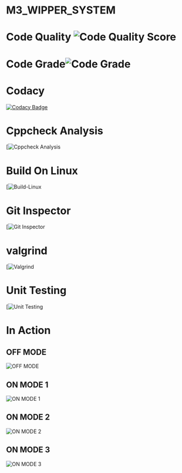 # M3_WIPPER_SYSTEM
# Code Quality ![Code Quality Score](https://api.codiga.io/project/33392/score/svg)
# Code Grade![Code Grade](https://api.codiga.io/project/33392/status/svg)
# Codacy 
[![Codacy Badge](https://app.codacy.com/project/badge/Grade/ff4cad57313d43628c988283945a7932)](https://www.codacy.com/gh/Gayathri-karthikeyan/M3_WIPER_SYSTEM/dashboard?utm_source=github.com&amp;utm_medium=referral&amp;utm_content=Gayathri-karthikeyan/M3_WIPER_SYSTEM&amp;utm_campaign=Badge_Grade)
# Cppcheck Analysis
[![Cppcheck Analysis]()
# Build On Linux
[![Build-Linux]()
# Git Inspector
[![Git Inspector]()
# valgrind
[![Valgrind]()
# Unit Testing
[![Unit Testing]()
# In Action
## OFF MODE
![OFF MODE](https://user-images.githubusercontent.com/92981586/168258579-9ec545b8-dfcb-4f52-bd2a-40c5dc823a76.PNG)
## ON MODE 1
![ON MODE 1](https://user-images.githubusercontent.com/92981586/168258667-dcf16c1f-6051-4d49-9360-2030cee9280e.PNG)
## ON MODE 2
![ON MODE 2](https://user-images.githubusercontent.com/92981586/168259695-228b7d78-b590-4460-b2b8-3448dbfa38e6.png)
## ON MODE 3
![ON MODE 3](https://user-images.githubusercontent.com/92981586/168259791-94b13ec4-45f0-479a-aa15-d696d4b618a6.PNG)

